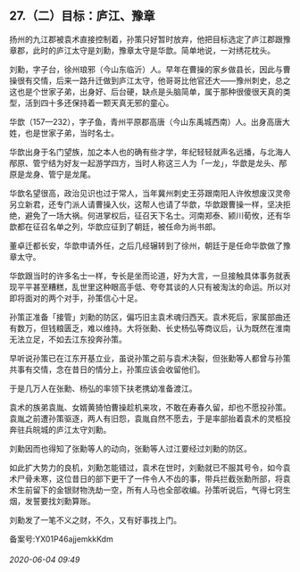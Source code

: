 ## 27.（二）目标：庐江、豫章
扬州的九江郡被袁术直接控制着，孙策只好暂时放弃，他把目标选定了庐江郡跟豫章郡，此时的庐江太守是刘勳，豫章太守是华歆。简单地说，一对绣花枕头。



刘勳，字子台，徐州琅邪（今山东临沂）人。早年在曹操的家乡做县长，因此与曹操很有交情，后来一路升迁做到庐江太守，他哥哥比他官还大——豫州刺史，总之这也是个世家子弟，出身好、后台硬，缺点是头脑简单，属于那种很傻很天真的类型，活到四十多还保持着一颗天真无邪的童心。



华歆（157—232），字子鱼，青州平原郡高唐（今山东禹城西南）人。出身高唐大姓，也是世家子弟，当时名士。



华歆出身于名门望族，加之本人也的确有些才学，年纪轻轻就声名远播，与北海人邴原、管宁结为好友一起游学四方，当时人称这三人为「一龙」，华歆是龙头、邴原是龙身、管宁是龙尾。



华歆名望很高，政治见识也过于常人，当年冀州刺史王芬跟南阳人许攸想废汉灵帝另立新君，还专门派人请曹操入伙，这帮人也请了华歆，华歆跟曹操一样，坚决拒绝，避免了一场大祸。何进掌权后，征召天下名士。河南郑泰、颍川荀攸，还有华歆都在征召名单之列，华歆应征到了朝廷，被任命为尚书郎。



董卓迁都长安，华歆申请外任，之后几经辗转到了徐州，朝廷于是任命华歆做了豫章太守。



华歆跟当时的许多名士一样，专长是坐而论道，好为大言，一旦接触具体事务就表现平平甚至糟糕，乱世里这种眼高手低、夸夸其谈的人只有被淘汰的命运。所以对即将面对的两个对手，孙策信心十足。



孙策正准备「接管」刘勳的防区，偏巧旧主袁术魂归西天。袁术死后，家属部曲还有数万，但钱粮匮乏，难以维持。大将张勳、长史杨弘等商议后，认为既然在淮南无法立足，不如去江东投奔孙策。



早听说孙策已在江东开基立业，虽说孙策之前与袁术决裂，但张勳等人都曾与孙策共事有交情，念在昔日的情分上，孙策应该会收留他们。



于是几万人在张勳、杨弘的率领下扶老携幼准备渡江。



袁术的族弟袁胤、女婿黄猗怕曹操趁机来攻，不敢在寿春久留，却也不愿投孙策。袁胤之前遭孙策驱逐，两人有旧怨，袁胤自然不愿去，于是率部抬着袁术的灵柩投奔驻兵皖城的庐江太守刘勳。



刘勳因而也得知了张勳等人的动向，张勳等人过江要经过刘勳的防区。



如此扩大势力的良机，刘勳怎能错过，袁术在世时，刘勳就已不服其号令，如今袁术尸骨未寒，这位昔日的部下更干了一件令人不齿的事，带兵拦截张勳所部，将袁术生前留下的金银财物洗劫一空，所有人马也全部收编。孙策听说后，气得七窍生烟，发誓要找刘勳算账。



刘勳发了一笔不义之财，不久，又有好事找上门。



备案号:YX01P46ajjemkkKdm


###### 2020-06-04 09:49
